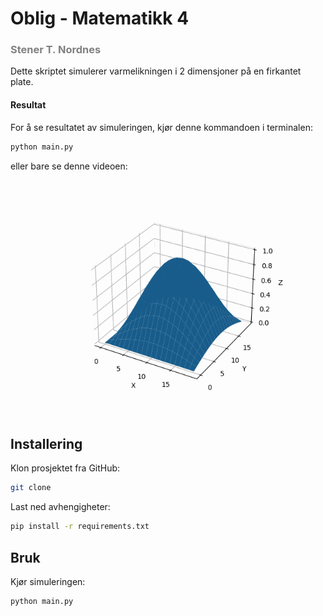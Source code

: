 # Oblig - Matematikk 4
### <span style="color:gray">Stener T. Nordnes</span>

Dette skriptet simulerer varmelikningen i 2 dimensjoner på en firkantet plate.

#### Resultat

For å se resultatet av simuleringen, kjør denne kommandoen i terminalen:

```bash
python main.py
```

eller bare se denne videoen:

[![Simulation Video](./animation.gif)](./animation.gif)


## Installering

Klon prosjektet fra GitHub:

```bash
git clone 
```

Last ned avhengigheter:

```bash
pip install -r requirements.txt
```

## Bruk

Kjør simuleringen:

```bash
python main.py
```
